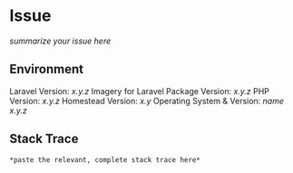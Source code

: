 # Issue
*summarize your issue here*

## Environment
Laravel Version: *x.y.z*
Imagery for Laravel Package Version: *x.y.z*
PHP Version: *x.y.z*
Homestead Version: *x.y*
Operating System & Version: *name x.y.z*

## Stack Trace
```
*paste the relevant, complete stack trace here*
```
